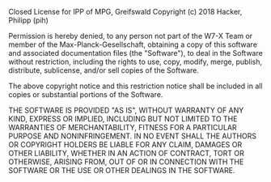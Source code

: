 Closed License for IPP of MPG, Greifswald
Copyright (c) 2018 Hacker, Philipp (pih)

Permission is hereby denied, to any person not part of the W7-X Team or
member of the Max-Planck-Gesellschaft, obtaining a copy
of this software and associated documentation files (the "Software"), to deal
in the Software without restriction, including the rights
to use, copy, modify, merge, publish, distribute, sublicense, and/or sell
copies of the Software.

The above copyright notice and this restriction notice shall be included in all
copies or substantial portions of the Software.

THE SOFTWARE IS PROVIDED "AS IS", WITHOUT WARRANTY OF ANY KIND, EXPRESS OR
IMPLIED, INCLUDING BUT NOT LIMITED TO THE WARRANTIES OF MERCHANTABILITY,
FITNESS FOR A PARTICULAR PURPOSE AND NONINFRINGEMENT. IN NO EVENT SHALL THE
AUTHORS OR COPYRIGHT HOLDERS BE LIABLE FOR ANY CLAIM, DAMAGES OR OTHER
LIABILITY, WHETHER IN AN ACTION OF CONTRACT, TORT OR OTHERWISE, ARISING FROM,
OUT OF OR IN CONNECTION WITH THE SOFTWARE OR THE USE OR OTHER DEALINGS IN THE
SOFTWARE.